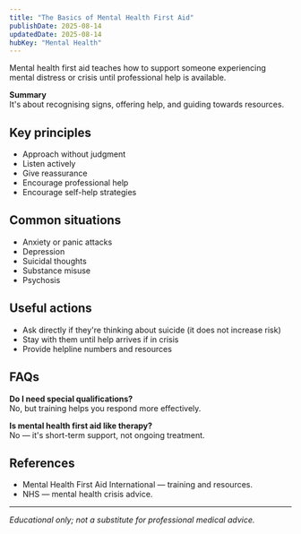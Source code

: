 ```yaml
---
title: "The Basics of Mental Health First Aid"
publishDate: 2025-08-14
updatedDate: 2025-08-14
hubKey: "Mental Health"
---
```


Mental health first aid teaches how to support someone experiencing mental distress or crisis until professional help is available.

**Summary**  
It's about recognising signs, offering help, and guiding towards resources.

## Key principles

- Approach without judgment  
- Listen actively  
- Give reassurance  
- Encourage professional help  
- Encourage self-help strategies

## Common situations

- Anxiety or panic attacks  
- Depression  
- Suicidal thoughts  
- Substance misuse  
- Psychosis

## Useful actions

- Ask directly if they're thinking about suicide (it does not increase risk)  
- Stay with them until help arrives if in crisis  
- Provide helpline numbers and resources

## FAQs

**Do I need special qualifications?**  
No, but training helps you respond more effectively.

**Is mental health first aid like therapy?**  
No — it's short-term support, not ongoing treatment.

## References

- Mental Health First Aid International — training and resources.  
- NHS — mental health crisis advice.

---

*Educational only; not a substitute for professional medical advice.*
